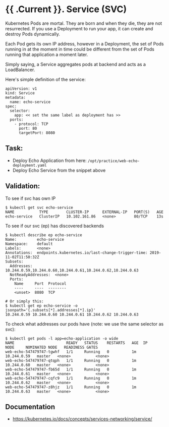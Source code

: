 # {{ .Current }}. Service (SVC)

Kubernetes Pods are mortal. They are born and when they die, they are not resurrected. If you use a Deployment to run your app, it can create and destroy Pods dynamically.

Each Pod gets its own IP address, however in a Deployment, the set of Pods running in at the moment in time could be different from the set of Pods running that application a moment later.

Simply saying, a Service aggregates pods at backend and acts as a LoadBalancer.

Here's simple definition of the service:
```
apiVersion: v1
kind: Service
metadata:
  name: echo-service
spec:
  selector:
    app: << set the same label as deployment has >>
  ports:
    - protocol: TCP
      port: 80
      targetPort: 8080
```

## Task:
- Deploy Echo Application from here: `/opt/practice/web-echo-deployment.yaml`
- Deploy Echo Service from the snippet above

## Validation:
To see if svc has own IP
```
$ kubectl get svc echo-service
NAME           TYPE        CLUSTER-IP      EXTERNAL-IP   PORT(S)   AGE
echo-service   ClusterIP   10.102.161.86   <none>        80/TCP    13s
```

To see if our svc (ep) has discovered backends
```
$ kubectl describe ep echo-service 
Name:         echo-service
Namespace:    default
Labels:       <none>
Annotations:  endpoints.kubernetes.io/last-change-trigger-time: 2019-11-02T11:50:32Z
Subsets:
  Addresses:          10.244.0.59,10.244.0.60,10.244.0.61,10.244.0.62,10.244.0.63
  NotReadyAddresses:  <none>
  Ports:
    Name     Port  Protocol
    ----     ----  --------
    <unset>  8080  TCP

# Or simply this:
$ kubectl get ep echo-service -o jsonpath='{.subsets[*].addresses[*].ip}'
10.244.0.59 10.244.0.60 10.244.0.61 10.244.0.62 10.244.0.63
```

To check what addresses our pods have (note: we use the same selector as svc):
```
$ kubectl get pods -l app=echo-application -o wide
NAME                       READY   STATUS    RESTARTS   AGE  IP            NODE     NOMINATED NODE   READINESS GATES
web-echo-547479747-tgwhf   1/1     Running   0          1m   10.244.0.59   master   <none>           <none>
web-echo-547479747-qtqph   1/1     Running   0          1m   10.244.0.60   master   <none>           <none>
web-echo-547479747-fb65d   1/1     Running   0          1m   10.244.0.61   master   <none>           <none>
web-echo-547479747-cqfc9   1/1     Running   0          1m   10.244.0.62   master   <none>           <none>
web-echo-547479747-z8hjz   1/1     Running   0          1m   10.244.0.63   master   <none>           <none>
```

## Documentation
- https://kubernetes.io/docs/concepts/services-networking/service/